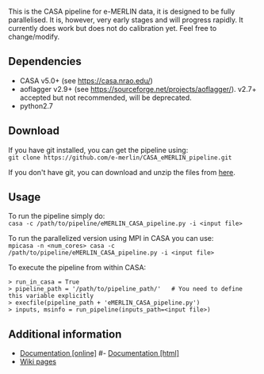 This is the CASA pipeline for e-MERLIN data, it is designed to be fully parallelised. It is, however, very early stages and will progress rapidly. It currently does work but does not do calibration yet. Feel free to change/modify.

## Dependencies ##
- CASA v5.0+ (see https://casa.nrao.edu/)
- aoflagger v2.9+ (see https://sourceforge.net/projects/aoflagger/). v2.7+ accepted but not recommended, will be deprecated.
- python2.7

## Download ##
If you have git installed, you can get the pipeline using:  
`git clone https://github.com/e-merlin/CASA_eMERLIN_pipeline.git`

If you don't have git, you can download and unzip the files from [here](https://github.com/e-merlin/CASA_eMERLIN_pipeline/archive/master.zip).

## Usage ##
To run the pipeline simply do:  
`casa -c /path/to/pipeline/eMERLIN_CASA_pipeline.py -i <input file>`

To run the parallelized version using MPI in CASA you can use:  
`mpicasa -n <num_cores> casa -c /path/to/pipeline/eMERLIN_CASA_pipeline.py -i <input file>`

To execute the pipeline from within CASA:
~~~~
> run_in_casa = True
> pipeline_path = '/path/to/pipeline_path/'   # You need to define this variable explicitly
> execfile(pipeline_path + 'eMERLIN_CASA_pipeline.py')
> inputs, msinfo = run_pipeline(inputs_path=<input file>)
~~~~

## Additional information ##

- [Documentation [online]](documentation/docs.md)
#- [Documentation [html]](documentation/docs.html)
- [Wiki pages](https://github.com/e-merlin/CASA_eMERLIN_pipeline/wiki)


